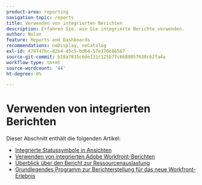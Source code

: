 ```yaml
---
product-area: reporting
navigation-topic: reports
title: Verwenden von integrierten Berichten
description: Erfahren Sie, wie Sie integrierte Berichte verwenden.
author: Nolan
feature: Reports and Dashboards
recommendations: noDisplay, noCatalog
exl-id: 478747bc-82b4-45c5-bd64-57e370c86567
source-git-commit: b18a7835c6de131c125b77c6688057638c62fa4a
workflow-type: tm+mt
source-wordcount: '44'
ht-degree: 0%

---
```


# Verwenden von integrierten Berichten

<!-- Audited: 11/2024 -->

Dieser Abschnitt enthält die folgenden Artikel:

* [Integrierte Statussymbole in Ansichten](../../../reports-and-dashboards/reports/using-built-in-reports/built-in-status-icons-views.md)
* [Verwenden von integrierten Adobe Workfront-Berichten](../../../reports-and-dashboards/reports/using-built-in-reports/use-workfront-built-in-reports.md)
* [Überblick über den Bericht zur Ressourcenauslastung](../../../reports-and-dashboards/reports/using-built-in-reports/resource-utilization-report.md)
* [Grundlegendes Programm zur Berichterstellung für das neue Workfront-Erlebnis](https://experienceleague.adobe.com/de/docs/workfront-learn/tutorials-workfront/home)
